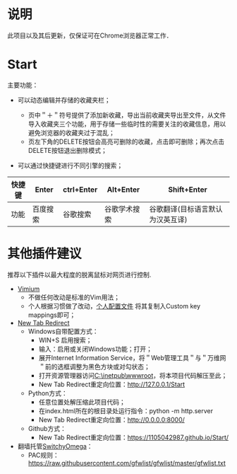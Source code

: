 # 说明

此项目以及其后更新，仅保证可在Chrome浏览器正常工作．

# Start

主要功能：
- 可以动态编辑并存储的收藏夹栏；

  - 页中＂＋＂符号提供了添加新收藏，导出当前收藏夹导出至文件，从文件导入收藏夹三个功能，用于存储一些临时性的需要关注的收藏信息，用以避免浏览器的收藏夹过于混乱；
  - 页左下角的DELETE按钮会高亮可删除的收藏，点击即可删除；再次点击DELETE按钮退出删除模式；

- 可以通过快捷键进行不同引擎的搜索；

|快捷键|Enter|ctrl+Enter|Alt+Enter|Shift+Enter|
|-|-|-|-|-|
|功能|百度搜索|谷歌搜索|谷歌学术搜索|谷歌翻译(目标语言默认为汉英互译)|

# 其他插件建议
推荐以下插件以最大程度的脱离鼠标对网页进行控制.

- [Vimium](https://chrome.google.com/webstore/detail/vimium/dbepggeogbaibhgnhhndojpepiihcmeb?hl=en-US) 
  - 不做任何改动是标准的Vim用法；
  - 个人根据习惯做了改动，[个人配置文件](./vim_setting.txt) 将其复制入Custom key mappings即可；
- [New Tab Redirect](https://chrome.google.com/webstore/detail/new-tab-redirect/icpgjfneehieebagbmdbhnlpiopdcmna?hl=en-US) 
  - Windows自带配置方式：
    - WIN+S 启用搜索；
    - 输入：启用或关闭Windows功能；打开；
    - 展开Internet Information Service，将＂Web管理工具＂与＂万维网＂前的选框调整为黑色方块或对勾状态；
    - 打开资源管理器访问[C:\inetpub\wwwroot](C:\inetpub\wwwroot)，将本项目代码解压至此；
    - New Tab Redirect重定向位置：http://127.0.0.1/Start
  - Python方式：
    - 任意位置处解压缩此项目代码；
    - 在index.html所在的根目录处运行指令：python -m http.server
    - New Tab Redirect重定向位置：http://0.0.0.0:8000/
  - Github方式：
    - New Tab Redirect重定向位置：https://1105042987.github.io/Start/
- 翻墙托管[SwitchyOmega](https://chrome.google.com/webstore/detail/proxy-switchyomega/padekgcemlokbadohgkifijomclgjgif?hl=en-US)：
  - PAC规则：https://raw.githubusercontent.com/gfwlist/gfwlist/master/gfwlist.txt
